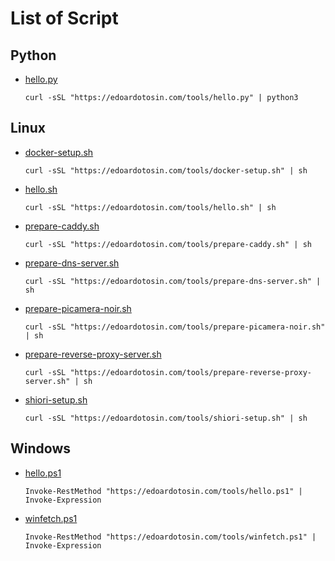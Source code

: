 # List of Script

## Python

- [hello.py](_script/hello.py)

  ```
  curl -sSL "https://edoardotosin.com/tools/hello.py" | python3
  ```

## Linux

- [docker-setup.sh](_script/docker-setup.sh)

  ```
  curl -sSL "https://edoardotosin.com/tools/docker-setup.sh" | sh
  ```

- [hello.sh](_script/hello.sh)

  ```
  curl -sSL "https://edoardotosin.com/tools/hello.sh" | sh
  ```

- [prepare-caddy.sh](_script/prepare-caddy.sh)

  ```
  curl -sSL "https://edoardotosin.com/tools/prepare-caddy.sh" | sh
  ```

- [prepare-dns-server.sh](_script/prepare-dns-server.sh)

  ```
  curl -sSL "https://edoardotosin.com/tools/prepare-dns-server.sh" | sh
  ```

- [prepare-picamera-noir.sh](_script/prepare-picamera-noir.sh)

  ```
  curl -sSL "https://edoardotosin.com/tools/prepare-picamera-noir.sh" | sh
  ```

- [prepare-reverse-proxy-server.sh](_script/prepare-reverse-proxy-server.sh)

  ```
  curl -sSL "https://edoardotosin.com/tools/prepare-reverse-proxy-server.sh" | sh
  ```

- [shiori-setup.sh](_script/shiori-setup.sh)

  ```
  curl -sSL "https://edoardotosin.com/tools/shiori-setup.sh" | sh
  ```

## Windows

- [hello.ps1](_script/hello.ps1)

  ```
  Invoke-RestMethod "https://edoardotosin.com/tools/hello.ps1" | Invoke-Expression
  ```

- [winfetch.ps1](_script/winfetch.ps1)

  ```
  Invoke-RestMethod "https://edoardotosin.com/tools/winfetch.ps1" | Invoke-Expression
  ```

